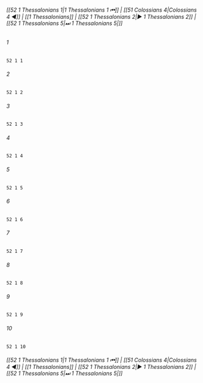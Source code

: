 
###### [[52 1 Thessalonians 1|1 Thessalonians 1 ⏮]] | [[51 Colossians 4|Colossians 4 ◀]] | [[1 Thessalonians]] | [[52 1 Thessalonians 2|▶ 1 Thessalonians 2]] | [[52 1 Thessalonians 5|⏭ 1 Thessalonians 5|]]

###### 1
``` verse
52 1 1 
```
###### 2
``` verse
52 1 2 
```
###### 3
``` verse
52 1 3 
```
###### 4
``` verse
52 1 4 
```
###### 5
``` verse
52 1 5 
```
###### 6
``` verse
52 1 6 
```
###### 7
``` verse
52 1 7 
```
###### 8
``` verse
52 1 8 
```
###### 9
``` verse
52 1 9 
```
###### 10
``` verse
52 1 10 
```

###### [[52 1 Thessalonians 1|1 Thessalonians 1 ⏮]] | [[51 Colossians 4|Colossians 4 ◀]] | [[1 Thessalonians]] | [[52 1 Thessalonians 2|▶ 1 Thessalonians 2]] | [[52 1 Thessalonians 5|⏭ 1 Thessalonians 5|]]

